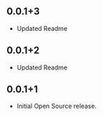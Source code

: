 ## 0.0.1+3

- Updated Readme

## 0.0.1+2

- Updated Readme

## 0.0.1+1

- Initial Open Source release.
